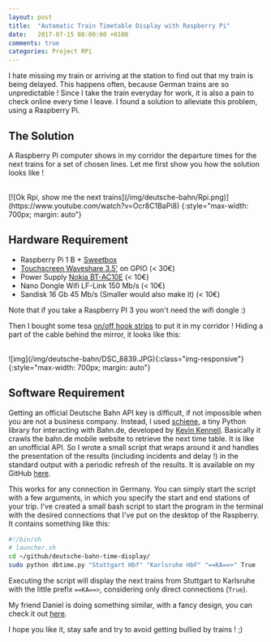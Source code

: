 ```yaml
---
layout: post
title:  "Automatic Train Timetable Display with Raspberry Pi"
date:   2017-07-15 08:00:00 +0100
comments: true
categories: Project RPi
---
```


I hate missing my train or arriving at the station to find out that my train is being delayed. This happens often, because German trains are so unpredictable ! Since I take the train everyday for work, it is also a pain to check online every time I leave. I found a solution to alleviate this problem, using a Raspberry Pi. 

The Solution
------------

A Raspberry Pi computer shows in my corridor the departure times for the next trains for a set of chosen lines. Let me first show you how the solution looks like ! 

<br>
[![Ok Rpi, show me the next trains](/img/deutsche-bahn/Rpi.png)](https://www.youtube.com/watch?v=Ocr8C1BaPi8)
{:style="max-width: 700px; margin: auto"}
<br>


Hardware Requirement
--------------------

- Raspberry Pi 1 B + [Sweetbox][Sweetbox]
- [Touchscreen Waveshare 3.5'][screen] on GPIO (< 30€)
- Power Supply [Nokia BT-AC10E][nokia] (< 10€)
- Nano Dongle Wifi LF-Link 150 Mb/s (< 10€)
- Sandisk 16 Gb 45 Mb/s (Smaller would also make it) (< 10€)

Note that if you take a Raspberry PI 3 you won't need the wifi dongle :) 

Then I bought some tesa [on/off hook strips][tesa] to put it in my corridor ! Hiding a part of the cable behind the mirror, it looks like this: 

<br>
![img](/img/deutsche-bahn/DSC_8839.JPG){:class="img-responsive"}
{:style="max-width: 700px; margin: auto"}
<br>


Software Requirement
--------------------

Getting an official Deutsche Bahn API key is difficult, if not impossible when you are not a business company. Instead, I used [schiene][schiene], a tiny Python library for interacting with Bahn.de, developed by [Kevin Kennell][kennell]. Basically it crawls the bahn.de mobile website to retrieve the next time table. It is like an unofficial API. So I wrote a small script that wraps around it and handles the presentation of the results (including incidents and delay !) in the standard output with a periodic refresh of the results. It is available on my GitHub [here][dbtime]. 

This works for any connection in Germany. You can simply start the script with a few arguments, in which you specify the start and end stations of your trip. I've created a small bash script to start the program in the terminal with the desired connections that I've put on the desktop of the Raspberry. It contains something like this:

```bash
#!/bin/sh
# launcher.sh
cd ~/github/deutsche-bahn-time-display/
sudo python dbtime.py "Stuttgart Hbf" "Karlsruhe HbF" "==KA==>" True
```

Executing the script will display the next trains from Stuttgart to Karlsruhe with the little prefix `==KA==>`, considering only direct connections (`True`). 

My friend Daniel is doing something similar, with a fancy design, you can check it out [here][sancho].

I hope you like it, stay safe and try to avoid getting bullied by trains ! ;) 

[sancho]: https://hackaday.io/project/9690-tram-departure-time-indicator

[Sweetbox]: https://www.amazon.de/Sweetbox-Geh%C3%A4use-Raspberry-Modell-K%C3%BChlk%C3%B6rper/dp/B00IF9LIHC

[screen]: https://www.amazon.de/Waveshare-Raspberry-Resistive-Interface-Rapsberry-pi/dp/B00OZLG2YS/ref=sr_1_9?ie=UTF8&qid=1500132927&sr=8-9&keywords=waveshare+raspberry+pi+touchscreen

[tesa]:https://www.amazon.de/gp/product/B000WL4T8Q/ref=oh_aui_search_detailpage?ie=UTF8&psc=1
[kennell]: https://github.com/kennell
[schiene]: https://github.com/kennell/schiene
[dbtime]: https://github.com/edouardfouche/deutsche-bahn-time-display

[nokia]: https://www.amazon.de/Nokia-AC-10-Energiespar-Reiseladeger%C3%A4t-Micro-USB/dp/B002DPPKL4/ref=sr_1_1?s=computers&ie=UTF8&qid=1500133198&sr=1-1&keywords=Nokia+BT-AC10E
